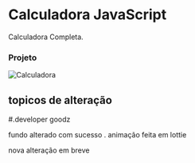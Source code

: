 # Calculadora JavaScript



Calculadora Completa.


### Projeto
![Calculadora](https://ap.imagensbrasil.org/images/2019/05/08/Screenshot_2019-05-08-Calculadora-Hcode.png)

## topicos de alteração

#.developer goodz

fundo alterado com sucesso . animação feita em lottie

nova alteração em breve
